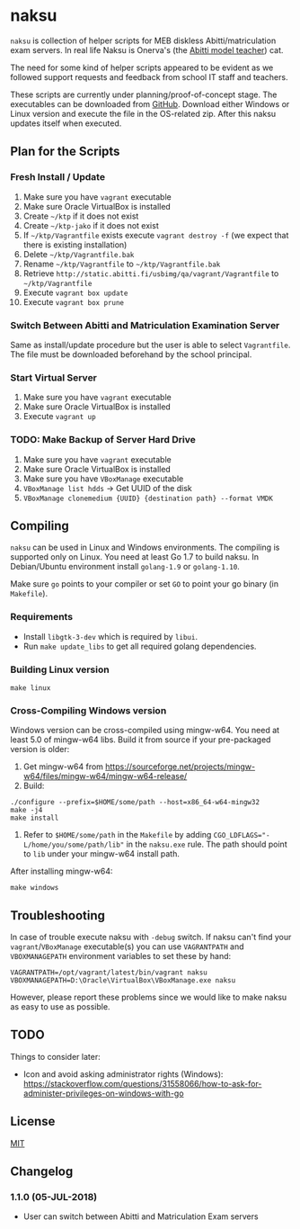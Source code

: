 # naksu

`naksu` is collection of helper scripts for MEB diskless Abitti/matriculation exam servers.
In real life Naksu is Onerva's (the [Abitti model teacher](https://www.abitti.fi/fi/tutustu/)) cat.

The need for some kind of helper scripts appeared to be evident as we followed support requests
and feedback from school IT staff and teachers.

These scripts are currently under planning/proof-of-concept stage. The executables can be downloaded from [GitHub](https://github.com/digabi/naksu/releases/latest). Download either Windows or Linux version and execute the file in the OS-related zip. After this naksu updates itself when executed.

## Plan for the Scripts

### Fresh Install / Update

 1. Make sure you have `vagrant` executable
 1. Make sure Oracle VirtualBox is installed
 1. Create `~/ktp` if it does not exist
 1. Create `~/ktp-jako` if it does not exist
 1. If `~/ktp/Vagrantfile` exists execute `vagrant destroy -f` (we expect that there is existing installation)
 1. Delete `~/ktp/Vagrantfile.bak`
 1. Rename `~/ktp/Vagrantfile` to `~/ktp/Vagrantfile.bak`
 1. Retrieve `http://static.abitti.fi/usbimg/qa/vagrant/Vagrantfile` to `~/ktp/Vagrantfile`
 1. Execute `vagrant box update`
 1. Execute `vagrant box prune`

### Switch Between Abitti and Matriculation Examination Server

 Same as install/update procedure but the user is able to select `Vagrantfile`. The
 file must be downloaded beforehand by the school principal.

### Start Virtual Server

 1. Make sure you have `vagrant` executable
 1. Make sure Oracle VirtualBox is installed
 1. Execute `vagrant up`

### TODO: Make Backup of Server Hard Drive

1. Make sure you have `vagrant` executable
1. Make sure Oracle VirtualBox is installed
1. Make sure you have `VBoxManage` executable
1. `VBoxManage list hdds` -> Get UUID of the disk
1. `VBoxManage clonemedium {UUID} {destination path} --format VMDK`

## Compiling

`naksu` can be used in Linux and Windows environments. The compiling is supported
only on Linux. You need at least Go 1.7 to build naksu. In
Debian/Ubuntu environment install `golang-1.9` or `golang-1.10`.

Make sure `go` points to your compiler or set `GO` to point your go binary (in `Makefile`).

### Requirements

 * Install `libgtk-3-dev` which is required by `libui`.
 * Run `make update_libs` to get all required golang dependencies.

### Building Linux version

`make linux`

### Cross-Compiling Windows version

Windows version can be cross-compiled using mingw-w64. You need at least 5.0 of
mingw-w64 libs. Build it from source if your pre-packaged version is older:

1. Get mingw-w64 from https://sourceforge.net/projects/mingw-w64/files/mingw-w64/mingw-w64-release/
1. Build:
  ```
  ./configure --prefix=$HOME/some/path --host=x86_64-w64-mingw32
  make -j4
  make install
  ```
1. Refer to `$HOME/some/path` in the `Makefile` by adding `CGO_LDFLAGS="-L/home/you/some/path/lib"`
   in the `naksu.exe` rule. The path should point to `lib` under your mingw-w64 install path.

After installing mingw-w64:

`make windows`

## Troubleshooting

In case of trouble execute naksu with `-debug` switch. If naksu can't find your `vagrant`/`VBoxManage` executable(s) you can use `VAGRANTPATH` and `VBOXMANAGEPATH` environment variables to set these by hand:

```
VAGRANTPATH=/opt/vagrant/latest/bin/vagrant naksu
VBOXMANAGEPATH=D:\Oracle\VirtualBox\VBoxManage.exe naksu
```

However, please report these problems since we would like to make naksu as easy to use as possible.

## TODO

Things to consider later:

 * Icon and avoid asking administrator rights (Windows): https://stackoverflow.com/questions/31558066/how-to-ask-for-administer-privileges-on-windows-with-go

## License

[MIT](https://opensource.org/licenses/MIT)

## Changelog

### 1.1.0 (05-JUL-2018)

 * User can switch between Abitti and Matriculation Exam servers
